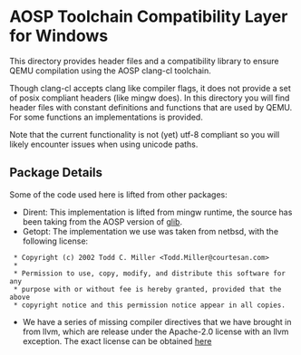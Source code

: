 # AOSP Toolchain Compatibility Layer for Windows

This directory provides header files and a compatibility library to ensure QEMU compilation using the AOSP clang-cl toolchain.

Though clang-cl accepts clang like compiler flags, it does not provide a set of posix compliant headers (like mingw does). In this directory you will find header files with constant definitions and functions that are used by QEMU. For some functions an implementations is provided.

Note that the current functionality is not (yet) utf-8 compliant so you will likely encounter issues when using unicode paths.


## Package Details

Some of the code used here is lifted from other packages:

- Dirent: This implementation is lifted from mingw runtime, the source has been taking from the AOSP version of [glib](https://android.googlesource.com/platform/external/bluetooth/glib/+/refs/heads/emu-dev/glib/dirent/).
- Getopt: The implementation we use was taken from netbsd, with the following license:

```
 * Copyright (c) 2002 Todd C. Miller <Todd.Miller@courtesan.com>
 *
 * Permission to use, copy, modify, and distribute this software for any
 * purpose with or without fee is hereby granted, provided that the above
 * copyright notice and this permission notice appear in all copies.
```

- We have a series of missing compiler directives that we have brought in from llvm, which are release under the Apache-2.0 license with an llvm exception. The exact license can be obtained [here](https://llvm.org/LICENSE.txt)
